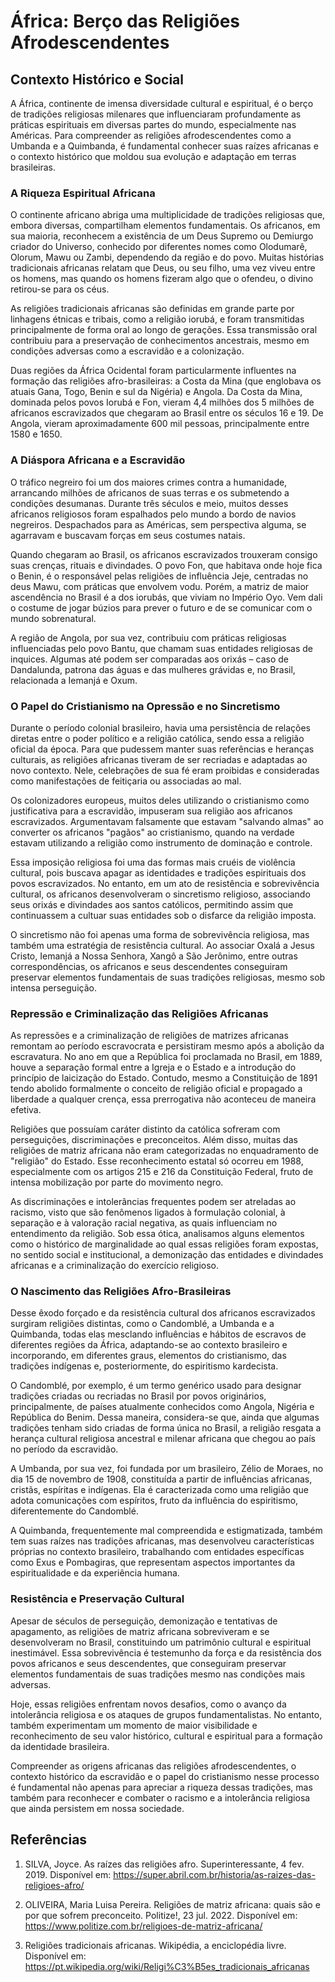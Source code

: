 # África: Berço das Religiões Afrodescendentes

## Contexto Histórico e Social

A África, continente de imensa diversidade cultural e espiritual, é o berço de tradições religiosas milenares que influenciaram profundamente as práticas espirituais em diversas partes do mundo, especialmente nas Américas. Para compreender as religiões afrodescendentes como a Umbanda e a Quimbanda, é fundamental conhecer suas raízes africanas e o contexto histórico que moldou sua evolução e adaptação em terras brasileiras.

### A Riqueza Espiritual Africana

O continente africano abriga uma multiplicidade de tradições religiosas que, embora diversas, compartilham elementos fundamentais. Os africanos, em sua maioria, reconhecem a existência de um Deus Supremo ou Demiurgo criador do Universo, conhecido por diferentes nomes como Olodumarê, Olorum, Mawu ou Zambi, dependendo da região e do povo. Muitas histórias tradicionais africanas relatam que Deus, ou seu filho, uma vez viveu entre os homens, mas quando os homens fizeram algo que o ofendeu, o divino retirou-se para os céus.

As religiões tradicionais africanas são definidas em grande parte por linhagens étnicas e tribais, como a religião iorubá, e foram transmitidas principalmente de forma oral ao longo de gerações. Essa transmissão oral contribuiu para a preservação de conhecimentos ancestrais, mesmo em condições adversas como a escravidão e a colonização.

Duas regiões da África Ocidental foram particularmente influentes na formação das religiões afro-brasileiras: a Costa da Mina (que englobava os atuais Gana, Togo, Benin e sul da Nigéria) e Angola. Da Costa da Mina, dominada pelos povos Iorubá e Fon, vieram 4,4 milhões dos 5 milhões de africanos escravizados que chegaram ao Brasil entre os séculos 16 e 19. De Angola, vieram aproximadamente 600 mil pessoas, principalmente entre 1580 e 1650.

### A Diáspora Africana e a Escravidão

O tráfico negreiro foi um dos maiores crimes contra a humanidade, arrancando milhões de africanos de suas terras e os submetendo a condições desumanas. Durante três séculos e meio, muitos desses africanos religiosos foram espalhados pelo mundo a bordo de navios negreiros. Despachados para as Américas, sem perspectiva alguma, se agarravam e buscavam forças em seus costumes natais.

Quando chegaram ao Brasil, os africanos escravizados trouxeram consigo suas crenças, rituais e divindades. O povo Fon, que habitava onde hoje fica o Benin, é o responsável pelas religiões de influência Jeje, centradas no deus Mawu, com práticas que envolvem vodu. Porém, a matriz de maior ascendência no Brasil é a dos iorubás, que viviam no Império Oyo. Vem dali o costume de jogar búzios para prever o futuro e de se comunicar com o mundo sobrenatural.

A região de Angola, por sua vez, contribuiu com práticas religiosas influenciadas pelo povo Bantu, que chamam suas entidades religiosas de inquices. Algumas até podem ser comparadas aos orixás – caso de Dandalunda, patrona das águas e das mulheres grávidas e, no Brasil, relacionada a Iemanjá e Oxum.

### O Papel do Cristianismo na Opressão e no Sincretismo

Durante o período colonial brasileiro, havia uma persistência de relações diretas entre o poder político e a religião católica, sendo essa a religião oficial da época. Para que pudessem manter suas referências e heranças culturais, as religiões africanas tiveram de ser recriadas e adaptadas ao novo contexto. Nele, celebrações de sua fé eram proibidas e consideradas como manifestações de feitiçaria ou associadas ao mal.

Os colonizadores europeus, muitos deles utilizando o cristianismo como justificativa para a escravidão, impuseram sua religião aos africanos escravizados. Argumentavam falsamente que estavam "salvando almas" ao converter os africanos "pagãos" ao cristianismo, quando na verdade estavam utilizando a religião como instrumento de dominação e controle.

Essa imposição religiosa foi uma das formas mais cruéis de violência cultural, pois buscava apagar as identidades e tradições espirituais dos povos escravizados. No entanto, em um ato de resistência e sobrevivência cultural, os africanos desenvolveram o sincretismo religioso, associando seus orixás e divindades aos santos católicos, permitindo assim que continuassem a cultuar suas entidades sob o disfarce da religião imposta.

O sincretismo não foi apenas uma forma de sobrevivência religiosa, mas também uma estratégia de resistência cultural. Ao associar Oxalá a Jesus Cristo, Iemanjá a Nossa Senhora, Xangô a São Jerônimo, entre outras correspondências, os africanos e seus descendentes conseguiram preservar elementos fundamentais de suas tradições religiosas, mesmo sob intensa perseguição.

### Repressão e Criminalização das Religiões Africanas

As repressões e a criminalização de religiões de matrizes africanas remontam ao período escravocrata e persistiram mesmo após a abolição da escravatura. No ano em que a República foi proclamada no Brasil, em 1889, houve a separação formal entre a Igreja e o Estado e a introdução do princípio de laicização do Estado. Contudo, mesmo a Constituição de 1891 tendo abolido formalmente o conceito de religião oficial e propagado a liberdade a qualquer crença, essa prerrogativa não aconteceu de maneira efetiva.

Religiões que possuíam caráter distinto da católica sofreram com perseguições, discriminações e preconceitos. Além disso, muitas das religiões de matriz africana não eram categorizadas no enquadramento de "religião" do Estado. Esse reconhecimento estatal só ocorreu em 1988, especialmente com os artigos 215 e 216 da Constituição Federal, fruto de intensa mobilização por parte do movimento negro.

As discriminações e intolerâncias frequentes podem ser atreladas ao racismo, visto que são fenômenos ligados à formulação colonial, à separação e à valoração racial negativa, as quais influenciam no entendimento da religião. Sob essa ótica, analisamos alguns elementos como o histórico de marginalidade ao qual essas religiões foram expostas, no sentido social e institucional, a demonização das entidades e divindades africanas e a criminalização do exercício religioso.

### O Nascimento das Religiões Afro-Brasileiras

Desse êxodo forçado e da resistência cultural dos africanos escravizados surgiram religiões distintas, como o Candomblé, a Umbanda e a Quimbanda, todas elas mesclando influências e hábitos de escravos de diferentes regiões da África, adaptando-se ao contexto brasileiro e incorporando, em diferentes graus, elementos do cristianismo, das tradições indígenas e, posteriormente, do espiritismo kardecista.

O Candomblé, por exemplo, é um termo genérico usado para designar tradições criadas ou recriadas no Brasil por povos originários, principalmente, de países atualmente conhecidos como Angola, Nigéria e República do Benim. Dessa maneira, considera-se que, ainda que algumas tradições tenham sido criadas de forma única no Brasil, a religião resgata a herança cultural religiosa ancestral e milenar africana que chegou ao país no período da escravidão.

A Umbanda, por sua vez, foi fundada por um brasileiro, Zélio de Moraes, no dia 15 de novembro de 1908, constituída a partir de influências africanas, cristãs, espíritas e indígenas. Ela é caracterizada como uma religião que adota comunicações com espíritos, fruto da influência do espiritismo, diferentemente do Candomblé.

A Quimbanda, frequentemente mal compreendida e estigmatizada, também tem suas raízes nas tradições africanas, mas desenvolveu características próprias no contexto brasileiro, trabalhando com entidades específicas como Exus e Pombagiras, que representam aspectos importantes da espiritualidade e da experiência humana.

### Resistência e Preservação Cultural

Apesar de séculos de perseguição, demonização e tentativas de apagamento, as religiões de matriz africana sobreviveram e se desenvolveram no Brasil, constituindo um patrimônio cultural e espiritual inestimável. Essa sobrevivência é testemunho da força e da resistência dos povos africanos e seus descendentes, que conseguiram preservar elementos fundamentais de suas tradições mesmo nas condições mais adversas.

Hoje, essas religiões enfrentam novos desafios, como o avanço da intolerância religiosa e os ataques de grupos fundamentalistas. No entanto, também experimentam um momento de maior visibilidade e reconhecimento de seu valor histórico, cultural e espiritual para a formação da identidade brasileira.

Compreender as origens africanas das religiões afrodescendentes, o contexto histórico da escravidão e o papel do cristianismo nesse processo é fundamental não apenas para apreciar a riqueza dessas tradições, mas também para reconhecer e combater o racismo e a intolerância religiosa que ainda persistem em nossa sociedade.

## Referências

1. SILVA, Joyce. As raízes das religiões afro. Superinteressante, 4 fev. 2019. Disponível em: https://super.abril.com.br/historia/as-raizes-das-religioes-afro/

2. OLIVEIRA, Maria Luisa Pereira. Religiões de matriz africana: quais são e por que sofrem preconceito. Politize!, 23 jul. 2022. Disponível em: https://www.politize.com.br/religioes-de-matriz-africana/

3. Religiões tradicionais africanas. Wikipédia, a enciclopédia livre. Disponível em: https://pt.wikipedia.org/wiki/Religi%C3%B5es_tradicionais_africanas
